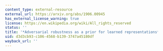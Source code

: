 ```yaml
---
content_type: external-resource
external_url: https://arxiv.org/abs/1906.00945
has_external_license_warning: true
license: https://en.wikipedia.org/wiki/All_rights_reserved
status: ''
title: '*Adversarial robustness as a prior for learned representations*'
uid: d3d3cb93-c106-4568-b139-3747a45180df
wayback_url: ''
---
```

